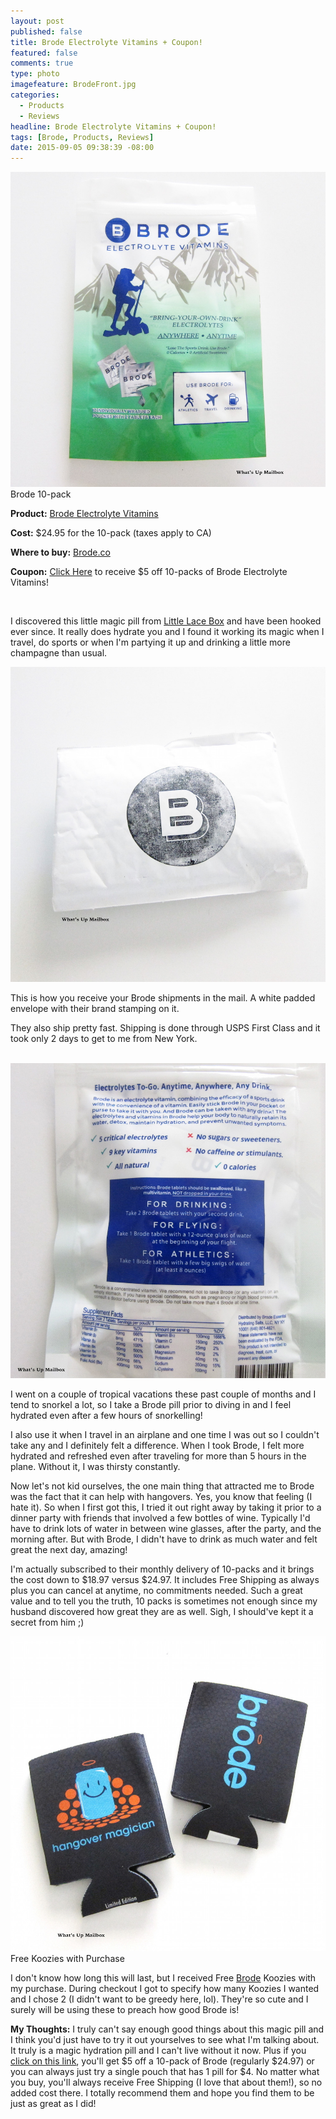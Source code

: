 ```yaml
---
layout: post
published: false
title: Brode Electrolyte Vitamins + Coupon!
featured: false
comments: true
type: photo
imagefeature: BrodeFront.jpg
categories: 
  - Products
  - Reviews
headline: Brode Electrolyte Vitamins + Coupon!
tags: [Brode, Products, Reviews]
date: 2015-09-05 09:38:39 -08:00
---
```


<center><a href="http://brode.refr.cc/ZNVKN2Z" target="_blank">
<img src="/images/BrodeFront.jpg" border="0" style="border:none;max-width:100%;" alt="Brode Electrolyte Vitamins" />
</a></center>
<figcaption>Brode 10-pack</figcaption>
<p><b>Product:</b> <a href="http://brode.refr.cc/ZNVKN2Z" target="_blank">Brode Electrolyte Vitamins</a></p>
<p><b>Cost:</b> $24.95 for the 10-pack (taxes apply to CA)</p>
<p><b>Where to buy:</b> <a href="http://brode.refr.cc/ZNVKN2Z" target="_blank">Brode.co</a></p>
<p><b>Coupon:</b> <a href="http://brode.refr.cc/ZNVKN2Z" target="_blank">Click Here</a> to receive $5 off 10-packs of Brode Electrolyte Vitamins!</p>
<br>

<p>I discovered this little magic pill from <a href="http://littlelacebox.com?rfsn=93842.4b16b" target="_blank">Little Lace Box</a> and have been hooked ever since. It really does hydrate you and I found it working its magic when I travel, do sports or when I'm partying it up and drinking a little more champagne than usual.</p>

<center><a href="http://brode.refr.cc/ZNVKN2Z" target="_blank">
<img src="/images/BrodePackage.jpg" border="0" style="border:none;max-width:100%;" alt="Brode Mail Package" />
</a></center>
<p>This is how you receive your Brode shipments in the mail. A white padded envelope with their brand stamping on it.</p>

<p>They also ship pretty fast. Shipping is done through USPS First Class and it took only 2 days to get to me from New York.</p>
<br>

<center><a href="http://brode.refr.cc/ZNVKN2Z" target="_blank">
<img src="/images/BrodeBack.jpg" border="0" style="border:none;max-width:100%;" alt="Benefits of Brode" />
</a></center>
<p>I went on a couple of tropical vacations these past couple of months and I tend to snorkel a lot, so I take a Brode pill prior to diving in and I feel hydrated even after a few hours of snorkelling!</p>

<p>I also use it when I travel in an airplane and one time I was out so I couldn't take any and I definitely felt a difference. When I took Brode, I felt more hydrated and refreshed even after traveling for more than 5 hours in the plane. Without it, I was thirsty constantly.</p>

<p>Now let's not kid ourselves, the one main thing that attracted me to Brode was the fact that it can help with hangovers. Yes, you know that feeling (I hate it). So when I first got this, I tried it out right away by taking it prior to a dinner party with friends that involved a few bottles of wine. Typically I'd have to drink lots of water in between wine glasses, after the party, and the morning after. But with Brode, I didn't have to drink as much water and felt great the next day, amazing!</p>

<p>I'm actually subscribed to their monthly delivery of 10-packs and it brings the cost down to $18.97 versus $24.97. It includes Free Shipping as always plus you can cancel at anytime, no commitments needed. Such a great value and to tell you the truth, 10 packs is sometimes not enough since my husband discovered how great they are as well. Sigh, I should've kept it a secret from him ;)</p>

<center><a href="http://brode.refr.cc/ZNVKN2Z" target="_blank">
<img src="/images/BrodeKoozies.jpg" border="0" style="border:none;max-width:100%;" alt="Free Brode Koozies!" />
</a></center>
</figcaption>Free Koozies with Purchase</figcaption>
<br>

<p>I don't know how long this will last, but I received Free <a href="http://brode.refr.cc/ZNVKN2Z" target="_blank">Brode</a> Koozies with my purchase. During checkout I got to specify how many Koozies I wanted and I chose 2 (I didn't want to be greedy here, lol). They're so cute and I surely will be using these to preach how good Brode is!</p>

<p><i class="icon-exclamation-sign"></i><b> My Thoughts:</b> I truly can't say enough good things about this magic pill and I think you'd just have to try it out yourselves to see what I'm talking about. It truly is a magic hydration pill and I can't live without it now. Plus if you <a href="http://brode.refr.cc/ZNVKN2Z" target="_blank">click on this link</a>, you'll get $5 off a 10-pack of Brode (regularly $24.97) or you can always just try a single pouch that has 1 pill for $4. No matter what you buy, you'll always receive Free Shipping (I love that about them!), so no added cost there. I totally recommend them and hope you find them to be just as great as I did!</p>
